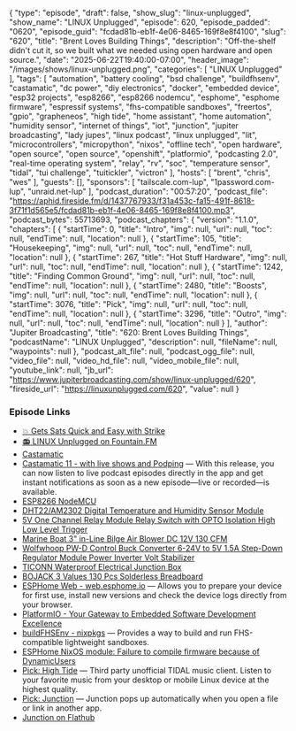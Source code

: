 {
  "type": "episode",
  "draft": false,
  "show_slug": "linux-unplugged",
  "show_name": "LINUX Unplugged",
  "episode": 620,
  "episode_padded": "0620",
  "episode_guid": "fcdad81b-eb1f-4e06-8465-169f8e8f4100",
  "slug": "620",
  "title": "Brent Loves Building Things",
  "description": "Off-the-shelf didn't cut it, so we built what we needed using open hardware and open source.",
  "date": "2025-06-22T19:40:00-07:00",
  "header_image": "/images/shows/linux-unplugged.png",
  "categories": [
    "LINUX Unplugged"
  ],
  "tags": [
    "automation",
    "battery cooling",
    "bsd challenge",
    "buildfhsenv",
    "castamatic",
    "dc power",
    "diy electronics",
    "docker",
    "embedded device",
    "esp32 projects",
    "esp8266",
    "esp8266 nodemcu",
    "esphome",
    "esphome firmware",
    "espressif systems",
    "fhs-compatible sandboxes",
    "freertos",
    "gpio",
    "grapheneos",
    "high tide",
    "home assistant",
    "home automation",
    "humidity sensor",
    "internet of things",
    "iot",
    "junction",
    "jupiter broadcasting",
    "lady jupes",
    "linux podcast",
    "linux unplugged",
    "lit",
    "microcontrollers",
    "micropython",
    "nixos",
    "offline tech",
    "open hardware",
    "open source",
    "open source",
    "openshift",
    "platformio",
    "podcasting 2.0",
    "real-time operating system",
    "relay",
    "rv",
    "soc",
    "temperature sensor",
    "tidal",
    "tui challenge",
    "tuitickler",
    "victron"
  ],
  "hosts": [
    "brent",
    "chris",
    "wes"
  ],
  "guests": [],
  "sponsors": [
    "tailscale.com-lup",
    "1password.com-lup",
    "unraid.net-lup"
  ],
  "podcast_duration": "00:57:20",
  "podcast_file": "https://aphid.fireside.fm/d/1437767933/f31a453c-fa15-491f-8618-3f71f1d565e5/fcdad81b-eb1f-4e06-8465-169f8e8f4100.mp3",
  "podcast_bytes": 55713693,
  "podcast_chapters": {
    "version": "1.1.0",
    "chapters": [
      {
        "startTime": 0,
        "title": "Intro",
        "img": null,
        "url": null,
        "toc": null,
        "endTime": null,
        "location": null
      },
      {
        "startTime": 105,
        "title": "Housekeeping",
        "img": null,
        "url": null,
        "toc": null,
        "endTime": null,
        "location": null
      },
      {
        "startTime": 267,
        "title": "Hot Stuff Hardware",
        "img": null,
        "url": null,
        "toc": null,
        "endTime": null,
        "location": null
      },
      {
        "startTime": 1242,
        "title": "Finding Common Ground",
        "img": null,
        "url": null,
        "toc": null,
        "endTime": null,
        "location": null
      },
      {
        "startTime": 2480,
        "title": "Boosts",
        "img": null,
        "url": null,
        "toc": null,
        "endTime": null,
        "location": null
      },
      {
        "startTime": 3076,
        "title": "Pick",
        "img": null,
        "url": null,
        "toc": null,
        "endTime": null,
        "location": null
      },
      {
        "startTime": 3296,
        "title": "Outro",
        "img": null,
        "url": null,
        "toc": null,
        "endTime": null,
        "location": null
      }
    ],
    "author": "Jupiter Broadcasting",
    "title": "620: Brent Loves Building Things",
    "podcastName": "LINUX Unplugged",
    "description": null,
    "fileName": null,
    "waypoints": null
  },
  "podcast_alt_file": null,
  "podcast_ogg_file": null,
  "video_file": null,
  "video_hd_file": null,
  "video_mobile_file": null,
  "youtube_link": null,
  "jb_url": "https://www.jupiterbroadcasting.com/show/linux-unplugged/620",
  "fireside_url": "https://linuxunplugged.com/620",
  "value": null
}


### Episode Links

* [💥 Gets Sats Quick and Easy with Strike](https://strike.me/ "💥 Gets Sats Quick and Easy with Strike")
* [📻 LINUX Unplugged on Fountain.FM](https://www.fountain.fm/show/dWiuBeqpDSM86AwXRXov "📻 LINUX Unplugged  on Fountain.FM")
* [Castamatic](https://castamatic.com/ "Castamatic")
* [Castamatic 11 - with live shows and Podping](https://castamatic.com/jekyll/2025/06/20/castamatic-11/ "Castamatic 11 - with live shows and Podping") — With this release, you can now listen to live podcast episodes directly in the app and get instant notifications as soon as a new episode—live or recorded—is available.
* [ESP8266 NodeMCU](https://www.amazon.com/dp/B081CSJV2V "ESP8266 NodeMCU")
* [DHT22/AM2302 Digital Temperature and Humidity Sensor Module](https://www.amazon.com/WWZMDiB-Digital-Temperature-Humidity-Measure-40-80%E2%84%83%EF%BC%88%C2%B10-5%E2%84%83%EF%BC%89/dp/B0BTVW39R2 "DHT22/AM2302 Digital Temperature and Humidity Sensor Module")
* [5V One Channel Relay Module Relay Switch with OPTO Isolation High Low Level Trigger](https://www.amazon.com/dp/B00LW15A4W "5V One Channel Relay Module Relay Switch with OPTO Isolation High Low Level Trigger")
* [Marine Boat 3" in-Line Bilge Air Blower DC 12V 130 CFM](https://www.amazon.com/dp/B087FKHBPK?ref=cm_sw_r_cso_cp_apin_dp_9MCEJX9D94RKW4C4G6FZ "Marine Boat 3&quot; in-Line Bilge Air Blower DC 12V 130 CFM")
* [Wolfwhoop PW-D Control Buck Converter 6-24V to 5V 1.5A Step-Down Regulator Module Power Inverter Volt Stabilizer](https://www.amazon.com/dp/B076P4C42B "Wolfwhoop PW-D Control Buck Converter 6-24V to 5V 1.5A Step-Down Regulator Module Power Inverter Volt Stabilizer")
* [TICONN Waterproof Electrical Junction Box](https://www.amazon.com/dp/B0B87XSMVP "TICONN Waterproof Electrical Junction Box")
* [BOJACK 3 Values 130 Pcs Solderless Breadboard](https://www.amazon.com/BOJACK-Values-Solderless-Breadboard-Flexible/dp/B08Y59P6D1 "BOJACK 3 Values 130 Pcs Solderless Breadboard")
* [ESPHome Web - web.esphome.io](https://web.esphome.io/ "ESPHome Web - web.esphome.io") — Allows you to prepare your device for first use, install new versions and check the device logs directly from your browser.
* [PlatformIO - Your Gateway to Embedded Software Development Excellence](https://platformio.org/ "PlatformIO - Your Gateway to Embedded Software Development Excellence")
* [buildFHSEnv - nixpkgs](https://ryantm.github.io/nixpkgs/builders/special/fhs-environments/ "buildFHSEnv - nixpkgs") — Provides a way to build and run FHS-compatible lightweight sandboxes.
* [ESPHome NixOS module: Failure to compile firmware because of DynamicUsers](https://github.com/NixOS/nixpkgs/issues/339557 "ESPHome NixOS module: Failure to compile firmware because of DynamicUsers")
* [Pick: High Tide](https://github.com/Nokse22/high-tide "Pick: High Tide") — Third party unofficial TIDAL music client. Listen to your favorite music from your desktop or mobile Linux device at the highest quality.
* [Pick: Junction](https://apps.gnome.org/Junction/ "Pick: Junction") — Junction pops up automatically when you open a file or link in another app.
* [Junction on Flathub](https://flathub.org/apps/re.sonny.Junction "Junction on Flathub")
